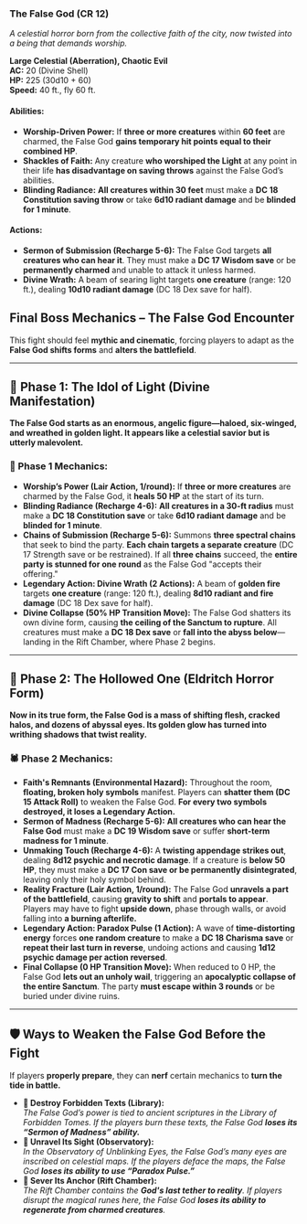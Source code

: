 ### **The False God (CR 12)**

_A celestial horror born from the collective faith of the city, now twisted into a being that _demands_ worship._

**Large Celestial (Aberration), Chaotic Evil**  
**AC:** 20 (Divine Shell)  
**HP:** 225 (30d10 + 60)  
**Speed:** 40 ft., fly 60 ft.

#### **Abilities:**

- **Worship-Driven Power:** If **three or more creatures** within **60 feet** are charmed, the False God **gains temporary hit points equal to their combined HP**.
- **Shackles of Faith:** Any creature **who worshiped the Light** at any point in their life **has disadvantage on saving throws** against the False God’s abilities.
- **Blinding Radiance:** **All creatures within 30 feet** must make a **DC 18 Constitution saving throw** or take **6d10 radiant damage** and be **blinded for 1 minute**.

#### **Actions:**

- **Sermon of Submission (Recharge 5-6):** The False God targets **all creatures who can hear it**. They must make a **DC 17 Wisdom save** or be **permanently charmed** and unable to attack it unless harmed.
- **Divine Wrath:** A beam of searing light targets **one creature** (range: 120 ft.), dealing **10d10 radiant damage** (DC 18 Dex save for half).

## **Final Boss Mechanics – The False God Encounter**

This fight should feel **mythic and cinematic**, forcing players to adapt as the **False God shifts forms** and **alters the battlefield**.

---

## **📍 Phase 1: The Idol of Light (Divine Manifestation)**

**The False God starts as an enormous, angelic figure—haloed, six-winged, and wreathed in golden light. It appears like a celestial savior but is utterly malevolent.**

### **🌟 Phase 1 Mechanics:**

- **Worship’s Power (Lair Action, 1/round):** If **three or more creatures** are charmed by the False God, it **heals 50 HP** at the start of its turn.
- **Blinding Radiance (Recharge 4-6):** **All creatures in a 30-ft radius** must make a **DC 18 Constitution save** or take **6d10 radiant damage** and be **blinded for 1 minute**.
- **Chains of Submission (Recharge 5-6):** Summons **three spectral chains** that seek to bind the party. **Each chain targets a separate creature** (DC 17 Strength save or be restrained). If all **three chains** succeed, the **entire party is stunned for one round** as the False God "accepts their offering."
- **Legendary Action: Divine Wrath (2 Actions):** A beam of **golden fire** targets **one creature** (range: 120 ft.), dealing **8d10 radiant and fire damage** (DC 18 Dex save for half).
- **Divine Collapse (50% HP Transition Move):** The False God shatters its own divine form, causing **the ceiling of the Sanctum to rupture**. All creatures must make a **DC 18 Dex save** or **fall into the abyss below**—landing in the Rift Chamber, where Phase 2 begins.

---

## **📍 Phase 2: The Hollowed One (Eldritch Horror Form)**

**Now in its true form, the False God is a mass of shifting flesh, cracked halos, and dozens of abyssal eyes. Its golden glow has turned into writhing shadows that twist reality.**

### **🕷️ Phase 2 Mechanics:**

- **Faith's Remnants (Environmental Hazard):** Throughout the room, **floating, broken holy symbols** manifest. Players can **shatter them (DC 15 Attack Roll)** to weaken the False God. **For every two symbols destroyed, it loses a Legendary Action.**
- **Sermon of Madness (Recharge 5-6):** **All creatures who can hear the False God** must make a **DC 19 Wisdom save** or suffer **short-term madness for 1 minute**.
- **Unmaking Touch (Recharge 4-6):** A **twisting appendage strikes out**, dealing **8d12 psychic and necrotic damage**. If a creature is **below 50 HP**, they must make a **DC 17 Con save or be permanently disintegrated**, leaving only their holy symbol behind.
- **Reality Fracture (Lair Action, 1/round):** The False God **unravels a part of the battlefield**, causing **gravity to shift** and **portals to appear**. Players may have to fight **upside down**, phase through walls, or avoid falling into **a burning afterlife.**
- **Legendary Action: Paradox Pulse (1 Action):** A wave of **time-distorting energy** forces **one random creature** to make a **DC 18 Charisma save** or **repeat their last turn in reverse**, undoing actions and causing **1d12 psychic damage per action reversed**.
- **Final Collapse (0 HP Transition Move):** When reduced to 0 HP, the False God **lets out an unholy wail**, triggering an **apocalyptic collapse of the entire Sanctum**. The party **must escape within 3 rounds** or be buried under divine ruins.

---

## **🛡️ Ways to Weaken the False God Before the Fight**

If players **properly prepare**, they can **nerf** certain mechanics to **turn the tide in battle.**

- **📖 Destroy Forbidden Texts (Library):**  
    _The False God’s power is tied to ancient scriptures in the Library of Forbidden Tomes. If the players burn these texts, the False God **loses its “Sermon of Madness” ability.**_
- **🔭 Unravel Its Sight (Observatory):**  
    _In the Observatory of Unblinking Eyes, the False God’s many eyes are inscribed on celestial maps. If the players deface the maps, the False God **loses its ability to use “Paradox Pulse.”**_
- **🌌 Sever Its Anchor (Rift Chamber):**  
    _The Rift Chamber contains the **God's last tether to reality**. If players disrupt the magical runes here, the False God **loses its ability to regenerate from charmed creatures**._
